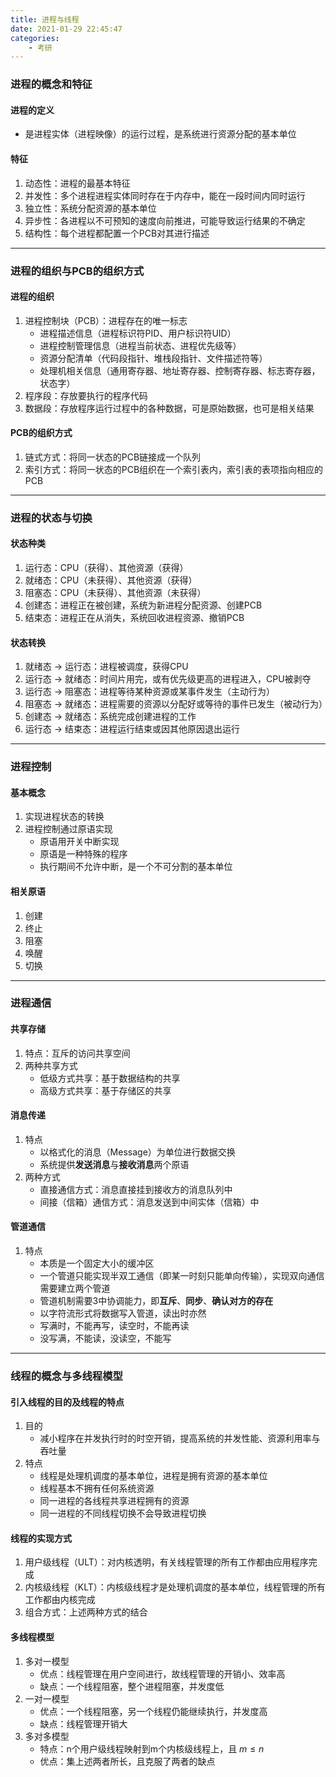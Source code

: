 ```yaml
---
title: 进程与线程
date: 2021-01-29 22:45:47
categories: 
    - 考研
---
```


### 进程的概念和特征

#### 进程的定义

- 是进程实体（进程映像）的运行过程，是系统进行资源分配的基本单位

#### 特征

1. 动态性：进程的最基本特征
2. 并发性：多个进程进程实体同时存在于内存中，能在一段时间内同时运行
3. 独立性：系统分配资源的基本单位
4. 异步性：各进程以不可预知的速度向前推进，可能导致运行结果的不确定
5. 结构性：每个进程都配置一个PCB对其进行描述

<!--more-->

---

### 进程的组织与PCB的组织方式

#### 进程的组织

1. 进程控制块（PCB）：进程存在的唯一标志
   - 进程描述信息（进程标识符PID、用户标识符UID）
   - 进程控制管理信息（进程当前状态、进程优先级等）
   - 资源分配清单（代码段指针、堆栈段指针、文件描述符等）
   - 处理机相关信息（通用寄存器、地址寄存器、控制寄存器、标志寄存器，状态字）
2. 程序段：存放要执行的程序代码
3. 数据段：存放程序运行过程中的各种数据，可是原始数据，也可是相关结果

#### PCB的组织方式

1. 链式方式：将同一状态的PCB链接成一个队列
2. 索引方式：将同一状态的PCB组织在一个索引表内，索引表的表项指向相应的PCB

---

### 进程的状态与切换

#### 状态种类

1. 运行态：CPU（获得）、其他资源（获得）
2. 就绪态：CPU（未获得）、其他资源（获得）
3. 阻塞态：CPU（未获得）、其他资源（未获得）
4. 创建态：进程正在被创建，系统为新进程分配资源、创建PCB
5. 结束态：进程正在从消失，系统回收进程资源、撤销PCB

#### 状态转换

1. 就绪态 -> 运行态：进程被调度，获得CPU
2. 运行态 -> 就绪态：时间片用完，或有优先级更高的进程进入，CPU被剥夺
3. 运行态 -> 阻塞态：进程等待某种资源或某事件发生（主动行为）
4. 阻塞态 -> 就绪态：进程需要的资源以分配好或等待的事件已发生（被动行为）
5. 创建态 -> 就绪态：系统完成创建进程的工作
6. 运行态 -> 结束态：进程运行结束或因其他原因退出运行

---

### 进程控制

#### 基本概念

1. 实现进程状态的转换
2. 进程控制通过原语实现
   - 原语用开关中断实现
   - 原语是一种特殊的程序
   - 执行期间不允许中断，是一个不可分割的基本单位

#### 相关原语

1. 创建
2. 终止
3. 阻塞
4. 唤醒
5. 切换

---

### 进程通信

#### 共享存储

1. 特点：互斥的访问共享空间
2. 两种共享方式
   - 低级方式共享：基于数据结构的共享
   - 高级方式共享：基于存储区的共享

#### 消息传递

1. 特点
   - 以格式化的消息（Message）为单位进行数据交换
   - 系统提供**发送消息**与**接收消息**两个原语
2. 两种方式
   - 直接通信方式：消息直接挂到接收方的消息队列中
   - 间接（信箱）通信方式：消息发送到中间实体（信箱）中

#### 管道通信

1. 特点
   - 本质是一个固定大小的缓冲区
   - 一个管道只能实现半双工通信（即某一时刻只能单向传输），实现双向通信需要建立两个管道
   - 管道机制需要3中协调能力，即**互斥**、**同步**、**确认对方的存在**
   - 以字符流形式将数据写入管道，读出时亦然
   - 写满时，不能再写，读空时，不能再读
   - 没写满，不能读，没读空，不能写

---

### 线程的概念与多线程模型

#### 引入线程的目的及线程的特点

1. 目的
   - 减小程序在并发执行时的时空开销，提高系统的并发性能、资源利用率与吞吐量
2. 特点
   - 线程是处理机调度的基本单位，进程是拥有资源的基本单位
   - 线程基本不拥有任何系统资源
   - 同一进程的各线程共享进程拥有的资源
   - 同一进程的不同线程切换不会导致进程切换

#### 线程的实现方式

1. 用户级线程（ULT）：对内核透明，有关线程管理的所有工作都由应用程序完成
2. 内核级线程（KLT）：内核级线程才是处理机调度的基本单位，线程管理的所有工作都由内核完成
3. 组合方式：上述两种方式的结合

#### 多线程模型

1. 多对一模型
   - 优点：线程管理在用户空间进行，故线程管理的开销小、效率高
   - 缺点：一个线程阻塞，整个进程阻塞，并发度低
2. 一对一模型
   - 优点：一个线程阻塞，另一个线程仍能继续执行，并发度高
   - 缺点：线程管理开销大
3. 多对多模型
   - 特点：n个用户级线程映射到m个内核级线程上，且 $m≤n$
   - 优点：集上述两者所长，且克服了两者的缺点
